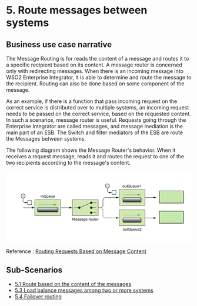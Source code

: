 # 5. Route messages between systems

## Business use case narrative

The Message Routing is for reads the content of a message and routes it to a specific recipient based on its content.
A message router is concerned only with redirecting messages. When there is an incoming message into WSO2 Enterprise Integrator,
it is able to determine and route the message to the recipient. Routing can also be done based on some component of the message.

As an example, if there is a function that pass incoming request on the correct service
is distributed over to multiple systems, an incoming request needs to be passed on the correct service,
based on the requested content. In such a scenarios, message router is useful. Requests going through the Enterprise Integrator
are called messages, and message mediation is the main part of an ESB. The Switch and filter mediators of the ESB are route the
Messages between systems.

The following diagram shows the Message Router's behavior. When it receives a request message, reads it and routes the
request to one of the two recipients according to the message's content.

![5-Message-Router-behavior](images/Message-Router-behavior.png)

Reference : [Routing Requests Based on Message Content](https://docs.wso2.com/display/EI610/Routing+Requests+Based+on+Message+Content)

## Sub-Scenarios
- [5.1 Route based on the content of the messages](https://github.com/wso2/product-ei/tree/product-scenarios/product-scenarios/5-Route-messages-between-systems/5.1-Route-based-on-the-content-of-the-messages)
- [5.3 Load balance messages among two or more systems](https://github.com/wso2/product-ei/tree/product-scenarios/product-scenarios/5-Route-messages-between-systems/5.3-Load-balance-messages-among-two-or-more-systems)
- [5.4 Failover routing](https://github.com/wso2/product-ei/tree/product-scenarios/product-scenarios/5-Route-messages-between-systems/5.4-Failover-routing)
